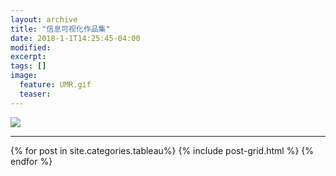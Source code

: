 ```yaml
---
layout: archive
title: "信息可视化作品集"
date: 2018-1-1T14:25:45-04:00
modified:
excerpt: 
tags: []
image: 
  feature: UMR.gif
  teaser: 
---
```


![](http://image.135editor.com/files/users/219/2193935/201801/6BnqGH8I_BVzP.png)

---


<div class="tiles">
{% for post in site.categories.tableau%} {% include post-grid.html %} {% endfor %}
</div>